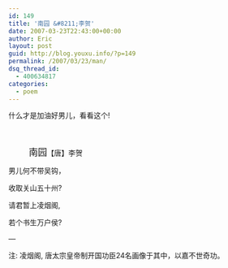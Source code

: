 ```yaml
---
id: 149
title: '南园 &#8211;李贺'
date: 2007-03-23T22:43:00+00:00
author: Eric
layout: post
guid: http://blog.youxu.info/?p=149
permalink: /2007/03/23/man/
dsq_thread_id:
  - 400634817
categories:
  - poem
---
```

什么才是加油好男儿，看看这个!
  
<font size="4"><br /> </font>

<p style="margin-left: 40px">
  <font size="4">南园</font>【唐】李贺
</p>

男儿何不带吴钩，
  
收取关山五十州?
  
请君暂上凌烟阁,
  
若个书生万户侯?

&#8212;
  
注: 凌烟阁, 唐太宗皇帝制开国功臣24名画像于其中，以嘉不世奇功。